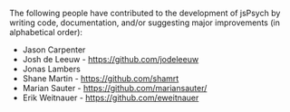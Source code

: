 The following people have contributed to the development of jsPsych by writing code, documentation, and/or suggesting major improvements (in alphabetical order):
* Jason Carpenter
* Josh de Leeuw - https://github.com/jodeleeuw
* Jonas Lambers
* Shane Martin - https://github.com/shamrt
* Marian Sauter - https://github.com/mariansauter/
* Erik Weitnauer - https://github.com/eweitnauer
